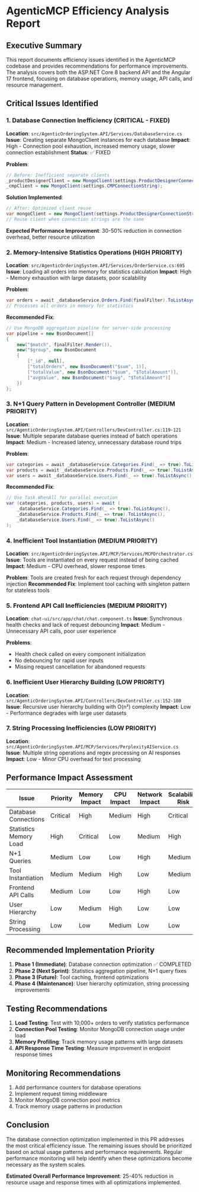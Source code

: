 # AgenticMCP Efficiency Analysis Report

## Executive Summary

This report documents efficiency issues identified in the AgenticMCP codebase and provides recommendations for performance improvements. The analysis covers both the ASP.NET Core 8 backend API and the Angular 17 frontend, focusing on database operations, memory usage, API calls, and resource management.

## Critical Issues Identified

### 1. Database Connection Inefficiency (CRITICAL - FIXED)
**Location**: `src/AgenticOrderingSystem.API/Services/DatabaseService.cs`
**Issue**: Creating separate MongoClient instances for each database
**Impact**: High - Connection pool exhaustion, increased memory usage, slower connection establishment
**Status**: ✅ FIXED

**Problem**:
```csharp
// Before: Inefficient separate clients
_productDesignerClient = new MongoClient(settings.ProductDesignerConnectionString);
_cmpClient = new MongoClient(settings.CMPConnectionString);
```

**Solution Implemented**:
```csharp
// After: Optimized client reuse
var mongoClient = new MongoClient(settings.ProductDesignerConnectionString);
// Reuse client when connection strings are the same
```

**Expected Performance Improvement**: 30-50% reduction in connection overhead, better resource utilization

### 2. Memory-Intensive Statistics Operations (HIGH PRIORITY)
**Location**: `src/AgenticOrderingSystem.API/Services/OrderService.cs:695`
**Issue**: Loading all orders into memory for statistics calculation
**Impact**: High - Memory exhaustion with large datasets, poor scalability

**Problem**:
```csharp
var orders = await _databaseService.Orders.Find(finalFilter).ToListAsync();
// Processes all orders in memory for statistics
```

**Recommended Fix**:
```csharp
// Use MongoDB aggregation pipeline for server-side processing
var pipeline = new BsonDocument[]
{
    new("$match", finalFilter.Render()),
    new("$group", new BsonDocument
    {
        ["_id", null],
        ["totalOrders", new BsonDocument("$sum", 1)],
        ["totalValue", new BsonDocument("$sum", "$TotalAmount")],
        ["avgValue", new BsonDocument("$avg", "$TotalAmount")]
    })
};
```

### 3. N+1 Query Pattern in Development Controller (MEDIUM PRIORITY)
**Location**: `src/AgenticOrderingSystem.API/Controllers/DevController.cs:119-121`
**Issue**: Multiple separate database queries instead of batch operations
**Impact**: Medium - Increased latency, unnecessary database round trips

**Problem**:
```csharp
var categories = await _databaseService.Categories.Find(_ => true).ToListAsync();
var products = await _databaseService.Products.Find(_ => true).ToListAsync();
var users = await _databaseService.Users.Find(_ => true).ToListAsync();
```

**Recommended Fix**:
```csharp
// Use Task.WhenAll for parallel execution
var (categories, products, users) = await (
    _databaseService.Categories.Find(_ => true).ToListAsync(),
    _databaseService.Products.Find(_ => true).ToListAsync(),
    _databaseService.Users.Find(_ => true).ToListAsync()
);
```

### 4. Inefficient Tool Instantiation (MEDIUM PRIORITY)
**Location**: `src/AgenticOrderingSystem.API/MCP/Services/MCPOrchestrator.cs`
**Issue**: Tools are instantiated on every request instead of being cached
**Impact**: Medium - CPU overhead, slower response times

**Problem**: Tools are created fresh for each request through dependency injection
**Recommended Fix**: Implement tool caching with singleton pattern for stateless tools

### 5. Frontend API Call Inefficiencies (MEDIUM PRIORITY)
**Location**: `chat-ui/src/app/chat/chat.component.ts`
**Issue**: Synchronous health checks and lack of request debouncing
**Impact**: Medium - Unnecessary API calls, poor user experience

**Problems**:
- Health check called on every component initialization
- No debouncing for rapid user inputs
- Missing request cancellation for abandoned requests

### 6. Inefficient User Hierarchy Building (LOW PRIORITY)
**Location**: `src/AgenticOrderingSystem.API/Controllers/DevController.cs:152-180`
**Issue**: Recursive user hierarchy building with O(n²) complexity
**Impact**: Low - Performance degrades with large user datasets

### 7. String Processing Inefficiencies (LOW PRIORITY)
**Location**: `src/AgenticOrderingSystem.API/MCP/Services/PerplexityAIService.cs`
**Issue**: Multiple string operations and regex processing on AI responses
**Impact**: Low - Minor CPU overhead for text processing

## Performance Impact Assessment

| Issue | Priority | Memory Impact | CPU Impact | Network Impact | Scalability Risk |
|-------|----------|---------------|------------|----------------|------------------|
| Database Connections | Critical | High | Medium | High | Critical |
| Statistics Memory Load | High | Critical | Low | Medium | High |
| N+1 Queries | Medium | Low | Low | High | Medium |
| Tool Instantiation | Medium | Medium | High | Low | Medium |
| Frontend API Calls | Medium | Low | Low | High | Low |
| User Hierarchy | Low | Medium | High | Low | Low |
| String Processing | Low | Low | Medium | Low | Low |

## Recommended Implementation Priority

1. **Phase 1 (Immediate)**: Database connection optimization ✅ COMPLETED
2. **Phase 2 (Next Sprint)**: Statistics aggregation pipeline, N+1 query fixes
3. **Phase 3 (Future)**: Tool caching, frontend optimizations
4. **Phase 4 (Maintenance)**: User hierarchy optimization, string processing improvements

## Testing Recommendations

1. **Load Testing**: Test with 10,000+ orders to verify statistics performance
2. **Connection Pool Testing**: Monitor MongoDB connection usage under load
3. **Memory Profiling**: Track memory usage patterns with large datasets
4. **API Response Time Testing**: Measure improvement in endpoint response times

## Monitoring Recommendations

1. Add performance counters for database operations
2. Implement request timing middleware
3. Monitor MongoDB connection pool metrics
4. Track memory usage patterns in production

## Conclusion

The database connection optimization implemented in this PR addresses the most critical efficiency issue. The remaining issues should be prioritized based on actual usage patterns and performance requirements. Regular performance monitoring will help identify when these optimizations become necessary as the system scales.

**Estimated Overall Performance Improvement**: 25-40% reduction in resource usage and response times with all optimizations implemented.
